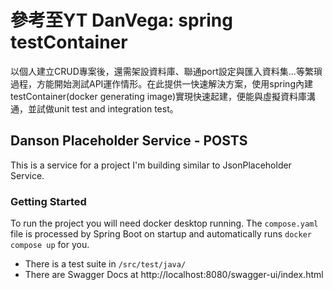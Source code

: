 # 參考至YT DanVega: spring testContainer
以個人建立CRUD專案後，還需架設資料庫、聯通port設定與匯入資料集...等繁瑣過程，方能開始測試API運作情形。在此提供一快速解決方案，使用spring內建testContainer(docker generating image)實現快速起建，便能與虛擬資料庫溝通，並試做unit test and integration test。

## Danson Placeholder Service - POSTS

This is a service for a project I'm building similar to JsonPlaceholder Service. 

### Getting Started 

To run the project you will need docker desktop running. The `compose.yaml` file is processed by Spring Boot on
startup and automatically runs `docker compose up` for you. 

- There is a test suite in `/src/test/java/`
- There are Swagger Docs at http://localhost:8080/swagger-ui/index.html 
